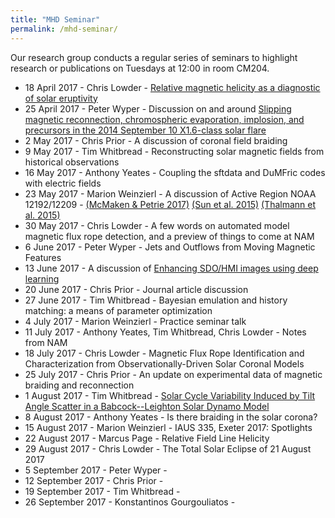 ```yaml
---
title: "MHD Seminar"
permalink: /mhd-seminar/
---
```


Our research group conducts a regular series of seminars to highlight research or publications on Tuesdays at 12:00 in room CM204.

- 18 April 2017 - Chris Lowder - [Relative magnetic helicity as a diagnostic of solar eruptivity](https://arxiv.org/abs/1703.10562)
- 25 April 2017 - Peter Wyper - Discussion on and around [Slipping magnetic reconnection, chromospheric evaporation, implosion, and precursors in the 2014 September 10 X1.6-class solar flare](http://iopscience.iop.org/article/10.3847/0004-637X/823/1/41/pdf)
- 2 May 2017 - Chris Prior - A discussion of coronal field braiding
- 9 May 2017 - Tim Whitbread - Reconstructing solar magnetic fields from historical observations
- 16 May 2017 - Anthony Yeates - Coupling the sftdata and DuMFric codes with electric fields
- 23 May 2017 - Marion Weinzierl - A discussion of Active Region NOAA 12192/12209 - [(McMaken & Petrie 2017)](http://iopscience.iop.org/article/10.3847/1538-4357/aa6d0b/meta) [(Sun et al. 2015)](http://iopscience.iop.org/article/10.1088/2041-8205/804/2/L28/meta) [(Thalmann et al. 2015)](http://iopscience.iop.org/article/10.1088/2041-8205/801/2/L23/meta)
- 30 May 2017 - Chris Lowder - A few words on automated model magnetic flux rope detection, and a preview of things to come at NAM
- 6 June 2017 - Peter Wyper - Jets and Outflows from Moving Magnetic Features
- 13 June 2017 - A discussion of [Enhancing SDO/HMI images using deep learning](https://arxiv.org/abs/1706.02933)
- 20 June 2017 - Chris Prior - Journal article discussion
- 27 June 2017 - Tim Whitbread - Bayesian emulation and history matching: a means of parameter optimization
- 4 July 2017 - Marion Weinzierl - Practice seminar talk
- 11 July 2017 - Anthony Yeates, Tim Whitbread, Chris Lowder - Notes from NAM
- 18 July 2017 - Chris Lowder - Magnetic Flux Rope Identification and Characterization from Observationally-Driven Solar Coronal Models
- 25 July 2017 - Chris Prior - An update on experimental data of magnetic braiding and reconnection
- 1 August 2017 - Tim Whitbread - [Solar Cycle Variability Induced by Tilt Angle Scatter in a Babcock--Leighton Solar Dynamo Model](https://arxiv.org/abs/1706.08933v1)
- 8 August 2017 - Anthony Yeates - Is there braiding in the solar corona?
- 15 August 2017 - Marion Weinzierl - IAUS 335, Exeter 2017: Spotlights
- 22 August 2017 - Marcus Page - Relative Field Line Helicity
- 29 August 2017 - Chris Lowder - The Total Solar Eclipse of 21 August 2017
- 5 September 2017 - Peter Wyper - 
- 12 September 2017 - Chris Prior - 
- 19 September 2017 - Tim Whitbread - 
- 26 September 2017 - Konstantinos Gourgouliatos - 
